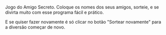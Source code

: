 Jogo do Amigo Secreto.
Coloque os nomes dos seus amigos, sorteie, e se divirta muito com esse programa fácil e prático.

E se quiser fazer novamente é só clicar no botão "Sortear novamente" para a diversão começar de novo.
